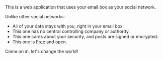 This is a web application that uses your email box as your social network.

Unlike other social networks:

 * All of your data stays with you, right in your email box.
 * This one has no central controlling company or authority.
 * This one cares about your security, and posts are signed or encrypted.
 * This one is [Free](http://en.wikipedia.org/wiki/Free_software) and open.

Come on in, let's change the world!
